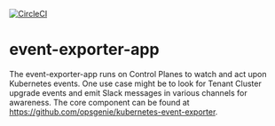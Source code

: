[![CircleCI](https://circleci.com/gh/giantswarm/event-exporter-app.svg?style=shield)](https://circleci.com/gh/giantswarm/event-exporter-app)

# event-exporter-app

The event-exporter-app runs on Control Planes to watch and act upon Kubernetes
events. One use case might be to look for Tenant Cluster upgrade events and emit
Slack messages in various channels for awareness. The core component can be
found at https://github.com/opsgenie/kubernetes-event-exporter.
